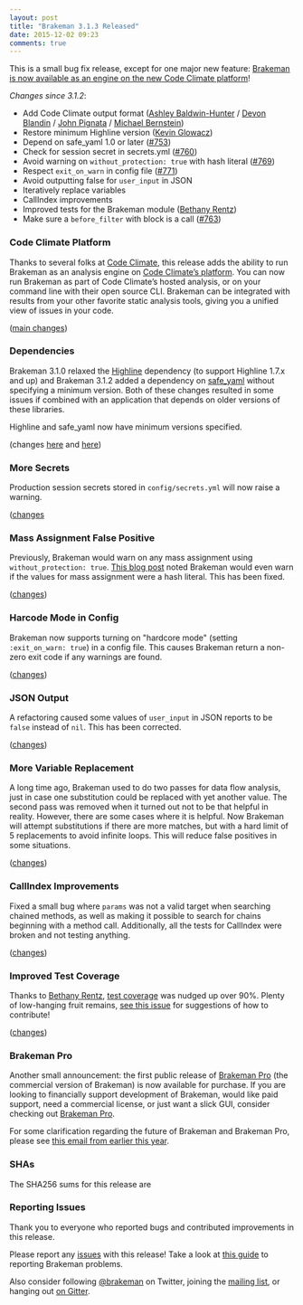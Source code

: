 ```yaml
---
layout: post
title: "Brakeman 3.1.3 Released"
date: 2015-12-02 09:23
comments: true
---
```


This is a small bug fix release, except for one major new feature: [Brakeman is now available as an engine on the new Code Climate platform](https://codeclimate.com/changelog/5653c9b67f7feb0048003051)!

_Changes since 3.1.2_:

* Add Code Climate output format ([Ashley Baldwin-Hunter](https://github.com/ABaldwinHunter) / [Devon Blandin](https://github.com/dblandin) / [John Pignata](https://github.com/presidentbeef/brakeman/pull/759) / [Michael Bernstein](https://github.com/mrb))
* Restore minimum Highline version ([Kevin Glowacz](https://github.com/kjg))
* Depend on safe\_yaml 1.0 or later ([#753](https://github.com/presidentbeef/brakeman/issues/752))
* Check for session secret in secrets.yml ([#760](https://github.com/presidentbeef/brakeman/issues/760))
* Avoid warning on `without_protection: true` with hash literal ([#769](https://github.com/presidentbeef/brakeman/issues/769))
* Respect `exit_on_warn` in config file ([#771](https://github.com/presidentbeef/brakeman/pull/771))
* Avoid outputting false for `user_input` in JSON
* Iteratively replace variables
* CallIndex improvements
* Improved tests for the Brakeman module ([Bethany Rentz](https://github.com/bethanyr)) 
* Make sure a `before_filter` with block is a call ([#763](https://github.com/presidentbeef/brakeman/issues/763))

### Code Climate Platform

Thanks to several folks at [Code Climate](https://codeclimate.com/), this release adds the ability to run Brakeman as an analysis engine on [Code Climate’s platform](https://codeclimate.com/changelog/5653c9b67f7feb0048003051). You can now run Brakeman as part of Code Climate’s hosted analysis, or on your command line with their open source CLI. Brakeman can be integrated with results from your other favorite static analysis tools, giving you a unified view of issues in your code.

([main changes](https://github.com/presidentbeef/brakeman/pull/758))

### Dependencies

Brakeman 3.1.0 relaxed the [Highline](https://github.com/JEG2/highline) dependency (to support Highline 1.7.x and up) and Brakeman 3.1.2 added a dependency on [safe_yaml](https://github.com/dtao/safe_yaml) without specifying a minimum version. Both of these changes resulted in some issues if combined with an application that depends on older versions of these libraries.

Highline and safe\_yaml now have minimum versions specified.

(changes [here](https://github.com/presidentbeef/brakeman/pull/762) and [here](https://github.com/presidentbeef/brakeman/pull/753))

### More Secrets

Production session secrets stored in `config/secrets.yml` will now raise a warning.

([changes](https://github.com/presidentbeef/brakeman/pull/776)

### Mass Assignment False Positive

Previously, Brakeman would warn on any mass assignment using `without_protection: true`. [This blog post](https://carouselapps.com/2015/11/24/using-brakeman/) noted Brakeman would even warn if the values for mass assignment were a hash literal. This has been fixed.

([changes](https://github.com/presidentbeef/brakeman/pull/773))

### Harcode Mode in Config

Brakeman now supports turning on "hardcore mode" (setting `:exit_on_warn: true`) in a config file. This causes Brakeman return a non-zero exit code if any warnings are found.

([changes](https://github.com/presidentbeef/brakeman/pull/774))

### JSON Output

A refactoring caused some values of `user_input` in JSON reports to be `false` instead of `nil`. This has been corrected.

([changes](https://github.com/presidentbeef/brakeman/pull/756))

### More Variable Replacement

A long time ago, Brakeman used to do two passes for data flow analysis, just in case one substitution could be replaced with yet another value. The second pass was removed when it turned out not to be that helpful in reality. However, there are some cases where it is helpful. Now Brakeman will attempt substitutions if there are more matches, but with a hard limit of 5 replacements to avoid infinite loops. This will reduce false positives in some situations.

([changes](https://github.com/presidentbeef/brakeman/pull/757))

### CallIndex Improvements

Fixed a small bug where `params` was not a valid target when searching chained methods, as well as making it possible to search for chains beginning with a method call. Additionally, all the tests for CallIndex were broken and not testing anything.

([changes](https://github.com/presidentbeef/brakeman/pull/766))

### Improved Test Coverage

Thanks to [Bethany Rentz](https://github.com/bethanyr), [test coverage](https://codeclimate.com/github/presidentbeef/brakeman/coverage) was nudged up over 90%. Plenty of low-hanging fruit remains, [see this issue](https://github.com/presidentbeef/brakeman/issues/723) for suggestions of how to contribute!

([changes](https://github.com/presidentbeef/brakeman/pull/735))

### Brakeman Pro

Another small announcement: the first public release of [Brakeman Pro](http://brakemanscanner.org/brakeman_pro/) (the commercial version of Brakeman) is now available for purchase. If you are looking to financially support development of Brakeman, would like paid support, need a commercial license, or just want a slick GUI, consider checking out [Brakeman Pro](https://brakemanpro.com/).

For some clarification regarding the future of Brakeman and Brakeman Pro, please see [this email from earlier this year](http://librelist.com/browser//brakeman/2015/2/24/future-of-brakeman/).

### SHAs

The SHA256 sums for this release are


### Reporting Issues

Thank you to everyone who reported bugs and contributed improvements in this release.

Please report any [issues](https://github.com/presidentbeef/brakeman/issues) with this release! Take a look at [this guide](https://github.com/presidentbeef/brakeman/wiki/How-to-Report-a-Brakeman-Issue) to reporting Brakeman problems.

Also consider following [@brakeman](https://twitter.com/brakeman) on Twitter, joining the [mailing list](http://brakemanscanner.org/contact/), or hanging out [on Gitter](https://gitter.im/presidentbeef/brakeman).

